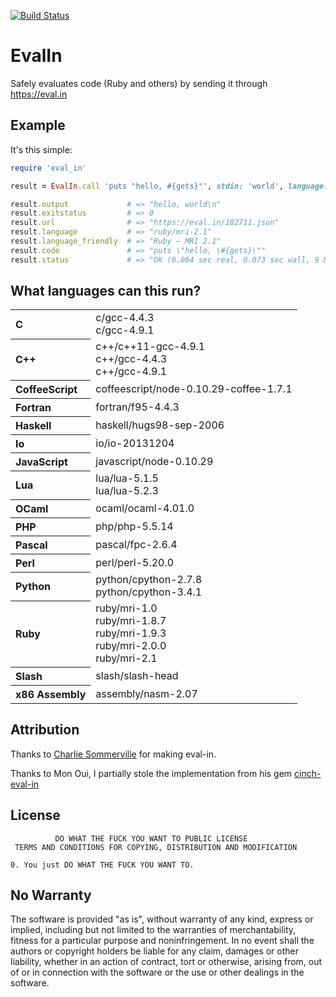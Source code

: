 [![Build Status](https://secure.travis-ci.org/JoshCheek/eval_in.png?branch=master)](http://travis-ci.org/JoshCheek/eval_in)

EvalIn
======

Safely evaluates code (Ruby and others) by sending it through https://eval.in

Example
-------

It's this simple:

```ruby
require 'eval_in'

result = EvalIn.call 'puts "hello, #{gets}"', stdin: 'world', language: "ruby/mri-2.1"

result.output             # => "hello, world\n"
result.exitstatus         # => 0
result.url                # => "https://eval.in/182711.json"
result.language           # => "ruby/mri-2.1"
result.language_friendly  # => "Ruby — MRI 2.1"
result.code               # => "puts \"hello, \#{gets}\""
result.status             # => "OK (0.064 sec real, 0.073 sec wall, 9 MB, 21 syscalls)"
```


What languages can this run?
----------------------------

<table>
  <tr>
    <th align="left">C</th>
    </td>
    <td>
      c/gcc-4.4.3<br />
      c/gcc-4.9.1<br />
    </td>
  </tr>
  <tr>
    <th align="left">C++</th>
    </td>
    <td>
      c++/c++11-gcc-4.9.1<br />
      c++/gcc-4.4.3<br />
      c++/gcc-4.9.1<br />
    </td>
  </tr>
  <tr>
    <th align="left">CoffeeScript</th>
    </td>
    <td>
      coffeescript/node-0.10.29-coffee-1.7.1<br />
    </td>
  </tr>
  <tr>
    <th align="left">Fortran</th>
    </td>
    <td>
      fortran/f95-4.4.3<br />
    </td>
  </tr>
  <tr>
    <th align="left">Haskell</th>
    </td>
    <td>
      haskell/hugs98-sep-2006<br />
    </td>
  </tr>
  <tr>
    <th align="left">Io</th>
    </td>
    <td>
      io/io-20131204<br />
    </td>
  </tr>
  <tr>
    <th align="left">JavaScript</th>
    </td>
    <td>
      javascript/node-0.10.29<br />
    </td>
  </tr>
  <tr>
    <th align="left">Lua</th>
    </td>
    <td>
      lua/lua-5.1.5<br />
      lua/lua-5.2.3<br />
    </td>
  </tr>
  <tr>
    <th align="left">OCaml</th>
    </td>
    <td>
      ocaml/ocaml-4.01.0<br />
    </td>
  </tr>
  <tr>
    <th align="left">PHP</th>
    </td>
    <td>
      php/php-5.5.14<br />
    </td>
  </tr>
  <tr>
    <th align="left">Pascal</th>
    </td>
    <td>
      pascal/fpc-2.6.4<br />
    </td>
  </tr>
  <tr>
    <th align="left">Perl</th>
    </td>
    <td>
      perl/perl-5.20.0<br />
    </td>
  </tr>
  <tr>
    <th align="left">Python</th>
    </td>
    <td>
      python/cpython-2.7.8<br />
      python/cpython-3.4.1<br />
    </td>
  </tr>
  <tr>
    <th align="left">Ruby</th>
    </td>
    <td>
      ruby/mri-1.0<br />
      ruby/mri-1.8.7<br />
      ruby/mri-1.9.3<br />
      ruby/mri-2.0.0<br />
      ruby/mri-2.1<br />
    </td>
  </tr>
  <tr>
    <th align="left">Slash</th>
    </td>
    <td>
      slash/slash-head<br />
    </td>
  </tr>
  <tr>
    <th align="left">x86 Assembly</th>
    </td>
    <td>
      assembly/nasm-2.07<br />
    </td>
  </tr>
</table>

Attribution
-----------

Thanks to [Charlie Sommerville](https://twitter.com/charliesome) for making eval-in.

Thanks to Mon Oui, I partially stole the implementation from his gem [cinch-eval-in](http://rubygems.org/gems/cinch-eval-in)


License
-------

              DO WHAT THE FUCK YOU WANT TO PUBLIC LICENSE
     TERMS AND CONDITIONS FOR COPYING, DISTRIBUTION AND MODIFICATION

    0. You just DO WHAT THE FUCK YOU WANT TO.

No Warranty
-----------

The software is provided "as is", without warranty of any kind, express or implied, including but not limited to the warranties of merchantability, fitness for a particular purpose and noninfringement. In no event shall the authors or copyright holders be liable for any claim, damages or other liability, whether in an action of contract, tort or otherwise, arising from, out of or in connection with the software or the use or other dealings in the software.

